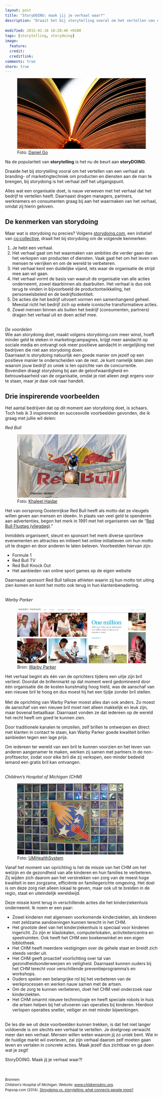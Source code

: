 ```yaml
---
layout: post
title: "StoryDOING: maak jij je verhaal waar?"
description: "Draait het bij storytelling vooral om het vertellen van een verhaal als branding- of marketingtechniek om producten en diensten aan de man te brengen, bij storydoing is het verhaal zelf het uitgangspunt." 

modified: 2015-01-16 10:28:46 +0100
tags: [storytelling, storydoing]
image:
  feature: 
  credit: 
  creditlink: 
comments: true
share: true
---
```

<figure>
<img src="/images/boek.jpg" alt="Foto van een opengeslagen boek">
<figcaption>Foto: <a href="http://bit.ly/1IGVE6a">Daniel Go</a></figcaption>
</figure>

Na de populariteit van <strong>storytelling</strong> is het nu de beurt aan <strong>storyDOING</strong>. 

Draaide het bij storytelling vooral om het vertellen van een verhaal als branding- of marketingtechniek om producten en diensten aan de man te brengen, bij storydoing is het verhaal zelf het uitgangspunt. 

Alles wat een organisatie doet, is nauw verweven met het verhaal dat het bedrijf te vertellen heeft. Daarnaast dragen managers, partners, werknemers en consumenten graag bij aan het waarmaken van het verhaal, omdat zij hierin geloven.

<h2>De kenmerken van storydoing</h2> 
Maar wat is storydoing nu precies? Volgens <a
href="http://storydoing.com/welcome">storydoing.com</a>, een
initiatief van <a href="http://www.cocollective.com/">co:collective</a>, draait het bij storydoing om de volgende kenmerken:<br>
<ol>
<li>Je hebt een verhaal.</li>
<li>Het verhaal gaat om het waarmaken van ambities die verder gaan dan het verkopen van producten of diensten. Vaak gaat het om het leven van mensen te verrijken en om de wereld te verbeteren.</li>
<li>Het verhaal kent een duidelijke vijand, iets waar de organisatie de strijd mee aan wil gaan.</li>
<li>Het verhaal vormt de basis van waaruit de organisatie van alle acties onderneemt, zowel daarbinnen als daarbuiten. Het verhaal is dus ook terug te vinden in bijvoorbeeld de productontwikkeling, het personeelsbeleid en de bedrijfsidentiteit.</li>
<li>De acties die het bedrijf uitvoert vormen een samenhangend geheel. Meestal richt het bedrijf zich op enkele iconische transformatieve acties.</li> 
<li>Zowel mensen binnen als buiten het bedrijf (consumenten, partners)
dragen het verhaal uit en doen actief mee.</li>
</ol>

<br>
<em>De voordelen</em><br>
Wie aan storydoing doet, maakt volgens storydoing.com meer winst, hoeft minder geld te steken in marketingcampagnes, krijgt meer aandacht op sociale media en ontvangt ook meer positieve aandacht in vergelijking met bedrijven die niet aan storydoing doen.<br> 
Daarnaast is storydoing natuurlijk een goede manier om jezelf op een positieve manier te onderscheiden van de rest. Je kunt namelijk laten zien waarom jouw bedrijf zo uniek is ten opzichte van de concurrentie.<br> 
Bovendien draagt storydoing bij aan de geloofwaardigheid en betrouwbaarheid van de organisatie, omdat je niet alleen zegt ergens voor te staan, maar je daar ook naar handelt.


<h2>Drie inspirerende voorbeelden</h2>
Het aantal bedrijven dat op dit moment aan storydoing doet, is schaars. Toch heb ik 3 inspirerende en succesvolle voorbeelden gevonden, die ik graag met jullie wil delen:<br>

<em>Red Bull</em><br>

<figure class="floatright">
<img src="/images/flugtag-redbull.jpg" alt="Foto van een Flugtag in Koeweit">
<figcaption>Foto: <a href="http://bit.ly/1IGXNyU">Khaleel Haidar</a></figcaption>
</figure>

Het van oorsprong Oostenrijkse Red Bull heeft als motto dat ze
vleugels willen geven aan mensen en ideeën. In plaats van veel geld te
spenderen aan advertenties, begon het merk in 1991 met het organiseren
van de “<a href="https://en.wikipedia.org/wiki/Red_Bull_Flugtag">Red
Bull Flugtag (vliegdag)</a>.” <br>

Inmiddels organiseert, steunt en sponsort het merk diverse sportieve evenementen en attracties en initieert het online initiatieven om hun motto uit te dragen en door anderen te laten beleven. Voorbeelden hiervan zijn:<br> 
<ul>
<li>Formule 1</li>
<li>Red Bull TV</li>
<li>Red Bull Knock Out</li>
<li>Het aanbieden van online sport games op de eigen website</li>
</ul>

Daarnaast sponsort Red Bull talloze athleten waarin zij hun motto tot
uiting zien komen en komt het motto ook terug in hun
klantenbenadering.

<br>
<em>Warby Parker</em><br>

<figure>
<img src="/images/warbyparker.jpg" alt="Warby Parker geeft gratis
brillen aan minder bedeelden.">
<figcaption>Bron: <a href="https://www.warbyparker.com/">Warby Parker</a></figcaption>
</figure>

Het verhaal begint als één van de oprichters tijdens een uitje
zijn bril verliest. Doordat de brillenmarkt op dat moment werd
gedomineerd door één organisatie die de kosten kunstmatig hoog hield, was de aanschaf van een nieuwe bril te hoog en dus moest hij het een tijdje zonder bril stellen.<br> 
<br>
Met de oprichting van Warby Parker moest alles dan ook anders. Zo moest
de aanschaf van
een nieuwe bril moet niet alleen makkelijk en leuk zijn, maar bovenal
betaalbaar. Daarnaast vonden ze dat iedereen op de wereld het recht heeft om goed
te kunnen zien.

Door traditionele kanalen te omzeilen, zelf brillen te ontwerpen en
direct met klanten in contact te staan, kan Warby Parker goede
kwaliteit brillen aanbieden tegen een lage prijs.

Om iedereen ter wereld van een bril te kunnen voorzien en het leven van anderen aangenamer te maken, werken zij samen met partners in de non-profitsector, zodat voor elke bril die zij verkopen, een minder bedeeld iemand een gratis bril kan ontvangen. 

<br>
<em>Children’s Hospital of Michigan (CHM)</em><br>

<figure class="floatright">
<img src="/images/chm.jpg" alt="De tegemoetkomende handen op de tegel staan symbool voor de
patiënt- enfamiliegerichte omgeving van het CHM">
<figcaption>Foto: <a href="http://bit.ly/1u8Cgft">UMHealthSystem</a></figcaption>
</figure>
Vanaf het moment van oprichting is het de missie van het CHM om het welzijn en de gezondheid van alle kinderen en hun families te verbeteren. Zij wijden zich daarom aan het verstrekken van zorg van de meest hoge kwaliteit in een zorgzame, efficiënte en familiegerichte omgeving. Het doel is om deze zorg niet alleen lokaal te geven, maar ook uit te breiden in de regio, staat en uiteindelijk wereldwijd.<br> 

Deze missie komt terug in verschillende acties die het
kinderziekenhuis onderneemt. Ik noem er een paar:<br>
<ul>
<li>Zowel kinderen met algemeen voorkomende kinderziekten, als kinderen met zeldzame aandoeningen kunnen terecht in het CHM.</li>
<li>Het grootste deel van het kinderziekenhuis is speciaal voor kinderen ingericht. Zo zijn er klaslokalen, computerlokalen, activiteitencentra en speelruimten. Ook heeft het CHM een boekenwinkel en een eigen bibliotheek.</li>
<li>Het CHM heeft meerdere vestigingen over de gehele staat en breidt zich steeds verder uit.</li>
<li>Het CHM geeft proactief voorlichting over tal van gezondheidsonderwerpen en veiligheid. Daarnaast kunnen ouders bij het CHM terecht voor verschillende preventieprogramma’s en workshops. </li>
<li>Ouders spelen een belangrijke rol bij het verbeteren van de werkprocessen en werken nauw samen met de artsen. </li>
<li>Om de zorg te kunnen verbeteren, doet het CHM veel onderzoek naar kinderziekten.</li>
<li>Het CHM omarmt nieuwe technnologie en heeft speciale robots in huis die artsen helpen bij het uitvoeren van operaties bij kinderen. Hierdoor verlopen operaties sneller, veiliger en met minder bijwerkingen.</li> 
</ul>

<br>
De les die we uit deze voorbeelden kunnen trekken, is dat het niet langer voldoende is om slechts een verhaal te vertellen. Je doelgroep verwacht meer dan een verhaal. Mensen willen weten waarom jij zo uniek bent. Wie in de huidige markt wil overleven, zal zijn verhaal daarom zelf moeten gaan leven en vertalen in concrete acties. Maak jezelf dus zichtbaar en ga doen wat je zegt! 

StoryDOING. Maak jij je verhaal waar?!

<br><br>
<small>Bronnen:<br>
Children’s Hospital of Michigan. Website: <a href="http://www.childrensdmc.org/">www.childrensdmc.org</a>.<br> 
Popsop.com (2014). <a
href="http://popsop.com/2014/07/storydoing-vs-storytelling-what-connects-people-more/">Stroydoing
vs. storytelling: what connects people more?</a>
</small>
